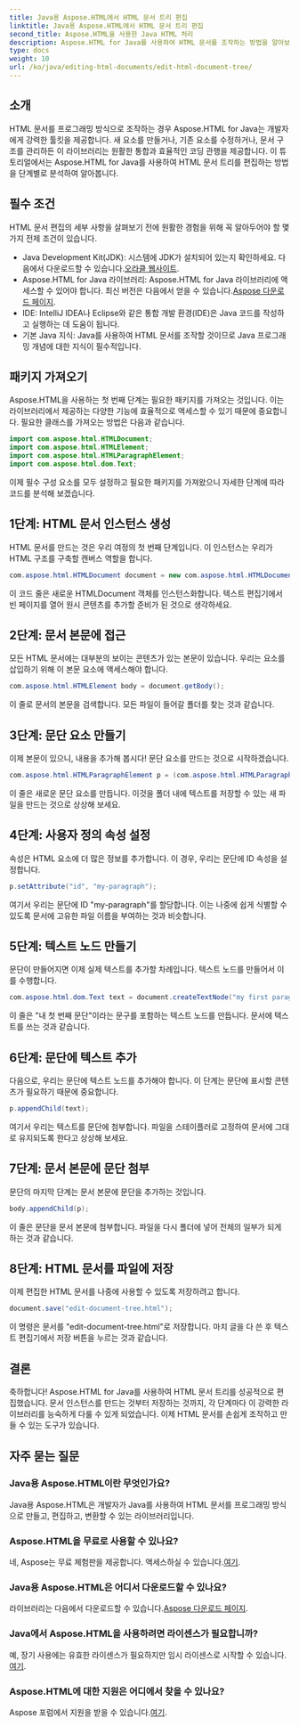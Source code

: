```yaml
---
title: Java용 Aspose.HTML에서 HTML 문서 트리 편집
linktitle: Java용 Aspose.HTML에서 HTML 문서 트리 편집
second_title: Aspose.HTML을 사용한 Java HTML 처리
description: Aspose.HTML for Java를 사용하여 HTML 문서를 조작하는 방법을 알아보세요. 효율적인 콘텐츠 관리를 위한 단계별 가이드입니다.
type: docs
weight: 10
url: /ko/java/editing-html-documents/edit-html-document-tree/
---
```

## 소개
HTML 문서를 프로그래밍 방식으로 조작하는 경우 Aspose.HTML for Java는 개발자에게 강력한 툴킷을 제공합니다. 새 요소를 만들거나, 기존 요소를 수정하거나, 문서 구조를 관리하든 이 라이브러리는 원활한 통합과 효율적인 코딩 관행을 제공합니다. 이 튜토리얼에서는 Aspose.HTML for Java를 사용하여 HTML 문서 트리를 편집하는 방법을 단계별로 분석하여 알아봅니다.
## 필수 조건
HTML 문서 편집의 세부 사항을 살펴보기 전에 원활한 경험을 위해 꼭 알아두어야 할 몇 가지 전제 조건이 있습니다.
-  Java Development Kit(JDK): 시스템에 JDK가 설치되어 있는지 확인하세요. 다음에서 다운로드할 수 있습니다.[오라클 웹사이트](https://www.oracle.com/java/technologies/javase-jdk11-downloads.html).
-  Aspose.HTML for Java 라이브러리: Aspose.HTML for Java 라이브러리에 액세스할 수 있어야 합니다. 최신 버전은 다음에서 얻을 수 있습니다.[Aspose 다운로드 페이지](https://releases.aspose.com/html/java/).
- IDE: IntelliJ IDEA나 Eclipse와 같은 통합 개발 환경(IDE)은 Java 코드를 작성하고 실행하는 데 도움이 됩니다.
- 기본 Java 지식: Java를 사용하여 HTML 문서를 조작할 것이므로 Java 프로그래밍 개념에 대한 지식이 필수적입니다.
## 패키지 가져오기
Aspose.HTML을 사용하는 첫 번째 단계는 필요한 패키지를 가져오는 것입니다. 이는 라이브러리에서 제공하는 다양한 기능에 효율적으로 액세스할 수 있기 때문에 중요합니다. 필요한 클래스를 가져오는 방법은 다음과 같습니다.
```java
import com.aspose.html.HTMLDocument;
import com.aspose.html.HTMLElement;
import com.aspose.html.HTMLParagraphElement;
import com.aspose.html.dom.Text;
```
이제 필수 구성 요소를 모두 설정하고 필요한 패키지를 가져왔으니 자세한 단계에 따라 코드를 분석해 보겠습니다.
## 1단계: HTML 문서 인스턴스 생성
HTML 문서를 만드는 것은 우리 여정의 첫 번째 단계입니다. 이 인스턴스는 우리가 HTML 구조를 구축할 캔버스 역할을 합니다. 
```java
com.aspose.html.HTMLDocument document = new com.aspose.html.HTMLDocument();
```
이 코드 줄은 새로운 HTMLDocument 객체를 인스턴스화합니다. 텍스트 편집기에서 빈 페이지를 열어 원시 콘텐츠를 추가할 준비가 된 것으로 생각하세요.
## 2단계: 문서 본문에 접근
모든 HTML 문서에는 대부분의 보이는 콘텐츠가 있는 본문이 있습니다. 우리는 요소를 삽입하기 위해 이 본문 요소에 액세스해야 합니다.
```java
com.aspose.html.HTMLElement body = document.getBody();
```
이 줄로 문서의 본문을 검색합니다. 모든 파일이 들어갈 폴더를 찾는 것과 같습니다.
## 3단계: 문단 요소 만들기
이제 본문이 있으니, 내용을 추가해 봅시다! 문단 요소를 만드는 것으로 시작하겠습니다.
```java
com.aspose.html.HTMLParagraphElement p = (com.aspose.html.HTMLParagraphElement) document.createElement("p");
```
이 줄은 새로운 문단 요소를 만듭니다. 이것을 폴더 내에 텍스트를 저장할 수 있는 새 파일을 만드는 것으로 상상해 보세요.
## 4단계: 사용자 정의 속성 설정
속성은 HTML 요소에 더 많은 정보를 추가합니다. 이 경우, 우리는 문단에 ID 속성을 설정합니다.
```java
p.setAttribute("id", "my-paragraph");
```
여기서 우리는 문단에 ID "my-paragraph"를 할당합니다. 이는 나중에 쉽게 식별할 수 있도록 문서에 고유한 파일 이름을 부여하는 것과 비슷합니다.
## 5단계: 텍스트 노드 만들기
문단이 만들어지면 이제 실제 텍스트를 추가할 차례입니다. 텍스트 노드를 만들어서 이를 수행합니다.
```java
com.aspose.html.dom.Text text = document.createTextNode("my first paragraph");
```
이 줄은 "내 첫 번째 문단"이라는 문구를 포함하는 텍스트 노드를 만듭니다. 문서에 텍스트를 쓰는 것과 같습니다.
## 6단계: 문단에 텍스트 추가
다음으로, 우리는 문단에 텍스트 노드를 추가해야 합니다. 이 단계는 문단에 표시할 콘텐츠가 필요하기 때문에 중요합니다.
```java
p.appendChild(text);
```
여기서 우리는 텍스트를 문단에 첨부합니다. 파일을 스테이플러로 고정하여 문서에 그대로 유지되도록 한다고 상상해 보세요.
## 7단계: 문서 본문에 문단 첨부
문단의 마지막 단계는 문서 본문에 문단을 추가하는 것입니다. 
```java
body.appendChild(p);
```
이 줄은 문단을 문서 본문에 첨부합니다. 파일을 다시 폴더에 넣어 전체의 일부가 되게 하는 것과 같습니다.
## 8단계: HTML 문서를 파일에 저장
이제 편집한 HTML 문서를 나중에 사용할 수 있도록 저장하려고 합니다. 
```java
document.save("edit-document-tree.html");
```
이 명령은 문서를 "edit-document-tree.html"로 저장합니다. 마치 글을 다 쓴 후 텍스트 편집기에서 저장 버튼을 누르는 것과 같습니다.
## 결론
축하합니다! Aspose.HTML for Java를 사용하여 HTML 문서 트리를 성공적으로 편집했습니다. 문서 인스턴스를 만드는 것부터 저장하는 것까지, 각 단계마다 이 강력한 라이브러리를 능숙하게 다룰 수 있게 되었습니다. 이제 HTML 문서를 손쉽게 조작하고 만들 수 있는 도구가 있습니다.

## 자주 묻는 질문
### Java용 Aspose.HTML이란 무엇인가요?
Java용 Aspose.HTML은 개발자가 Java를 사용하여 HTML 문서를 프로그래밍 방식으로 만들고, 편집하고, 변환할 수 있는 라이브러리입니다.
### Aspose.HTML을 무료로 사용할 수 있나요?
 네, Aspose는 무료 체험판을 제공합니다. 액세스하실 수 있습니다.[여기](https://releases.aspose.com/).
### Java용 Aspose.HTML은 어디서 다운로드할 수 있나요?
 라이브러리는 다음에서 다운로드할 수 있습니다.[Aspose 다운로드 페이지](https://releases.aspose.com/html/java/).
### Java에서 Aspose.HTML을 사용하려면 라이센스가 필요합니까?
 예, 장기 사용에는 유효한 라이센스가 필요하지만 임시 라이센스로 시작할 수 있습니다.[여기](https://purchase.aspose.com/temporary-license/).
### Aspose.HTML에 대한 지원은 어디에서 찾을 수 있나요?
 Aspose 포럼에서 지원을 받을 수 있습니다.[여기](https://forum.aspose.com/c/html/29).